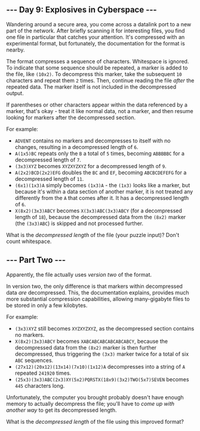 ## --- Day 9: Explosives in Cyberspace ---

Wandering around a secure area, you come across a datalink port to a new part of the network. After briefly scanning it for interesting files, you find one file in particular that catches your attention. It's compressed with an experimental format, but fortunately, the documentation for the format is nearby.

The format compresses a sequence of characters. Whitespace is ignored. To indicate that some sequence should be repeated, a marker is added to the file, like `(10x2)`. To decompress this marker, take the subsequent `10` characters and repeat them `2` times. Then, continue reading the file _after_ the repeated data. The marker itself is not included in the decompressed output.

If parentheses or other characters appear within the data referenced by a marker, that's okay - treat it like normal data, not a marker, and then resume looking for markers after the decompressed section.

For example:

*   `ADVENT` contains no markers and decompresses to itself with no changes, resulting in a decompressed length of `6`.
*   `A(1x5)BC` repeats only the `B` a total of `5` times, becoming `ABBBBBC` for a decompressed length of `7`.
*   `(3x3)XYZ` becomes `XYZXYZXYZ` for a decompressed length of `9`.
*   `A(2x2)BCD(2x2)EFG` doubles the `BC` and `EF`, becoming `ABCBCDEFEFG` for a decompressed length of `11`.
*   `(6x1)(1x3)A` simply becomes `(1x3)A` - the `(1x3)` looks like a marker, but because it's within a data section of another marker, it is not treated any differently from the `A` that comes after it. It has a decompressed length of `6`.
*   `X(8x2)(3x3)ABCY` becomes `X(3x3)ABC(3x3)ABCY` (for a decompressed length of `18`), because the decompressed data from the `(8x2)` marker (the `(3x3)ABC`) is skipped and not processed further.

What is the _decompressed length_ of the file (your puzzle input)? Don't count whitespace.

## --- Part Two ---

Apparently, the file actually uses _version two_ of the format.

In version two, the only difference is that markers within decompressed data _are_ decompressed. This, the documentation explains, provides much more substantial compression capabilities, allowing many-gigabyte files to be stored in only a few kilobytes.

For example:

*   `(3x3)XYZ` still becomes `XYZXYZXYZ`, as the decompressed section contains no markers.
*   `X(8x2)(3x3)ABCY` becomes `XABCABCABCABCABCABCY`, because the decompressed data from the `(8x2)` marker is then further decompressed, thus triggering the `(3x3)` marker twice for a total of six `ABC` sequences.
*   `(27x12)(20x12)(13x14)(7x10)(1x12)A` decompresses into a string of `A` repeated `241920` times.
*   `(25x3)(3x3)ABC(2x3)XY(5x2)PQRSTX(18x9)(3x2)TWO(5x7)SEVEN` becomes `445` characters long.

Unfortunately, the computer you brought probably doesn't have enough memory to actually decompress the file; you'll have to _come up with another way_ to get its decompressed length.

What is the _decompressed length_ of the file using this improved format?